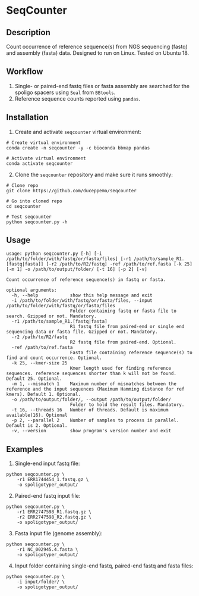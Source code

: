 # SeqCounter
## Description
Count occurrence of reference sequence(s) from NGS sequencing (fastq) and assembly (fasta) data. Designed to run on Linux. Tested on Ubuntu 18.

## Workflow
1. Single- or paired-end fastq files or fasta assembly are searched for the spoligo spacers using `Seal` from `BBtools`.
2. Reference sequence counts reported using `pandas`.
## Installation
1. Create and activate `seqcounter` virtual environment:
```commandline
# Create virtual environment
conda create -n seqcounter -y -c bioconda bbmap pandas

# Activate virtual environment
conda activate seqcounter
```
2. Clone the `seqcounter` repository and make sure it runs smoothly:
```commandline
# Clone repo
git clone https://github.com/duceppemo/seqcounter

# Go into cloned repo
cd seqcounter

# Test seqcounter
python seqcounter.py -h
```
## Usage
```commandline
usage: python seqcounter.py [-h] [-i /path/to/folder/with/fastq/or/fasta/files] [-r1 /path/to/sample_R1.[fastq|fasta]] [-r2 /path/to/R2/fastq] -ref /path/to/ref.fasta [-k 25] [-m 1] -o /path/to/output/folder/ [-t 16] [-p 2] [-v]

Count occurrence of reference sequence(s) in fastq or fasta.

optional arguments:
  -h, --help            show this help message and exit
  -i /path/to/folder/with/fastq/or/fasta/files, --input /path/to/folder/with/fastq/or/fasta/files
                        Folder containing fastq or fasta file to search. Gzipped or not. Mandatory.
  -r1 /path/to/sample_R1.[fastq|fasta]
                        R1 fastq file from paired-end or single end sequencing data or fasta file. Gzipped or not. Mandatory.
  -r2 /path/to/R2/fastq
                        R2 fastq file from paired-end. Optional.
  -ref /path/to/ref.fasta
                        Fasta file containing reference sequence(s) to find and count occurrence. Optional.
  -k 25, --kmer-size 25
                        Kmer length used for finding reference sequences. reference sequences shorter than k will not be found. Default 25. Optional.
  -m 1, --mismatch 1    Maximum number of mismatches between the reference and the input sequences (Maximum Hamming distance for ref kmers). Default 1. Optional.
  -o /path/to/output/folder/, --output /path/to/output/folder/
                        Folder to hold the result files. Mandatory.
  -t 16, --threads 16   Number of threads. Default is maximum available(16). Optional
  -p 2, --parallel 2    Number of samples to process in parallel. Default is 2. Optional.
  -v, --version         show program's version number and exit

```
## Examples
1. Single-end input fastq file:
```commandline
python seqcounter.py \
    -r1 ERR1744454_1.fastq.gz \
    -o spoligotyper_output/
```
2. Paired-end fastq input file:
```commandline
python seqcounter.py \
    -r1 ERR2747598_R1.fastq.gz \
    -r2 ERR2747598_R2.fastq.gz \
    -o spoligotyper_output/
```
3. Fasta input file (genome assembly):
```commandline
python seqcounter.py \
    -r1 NC_002945.4.fasta \
    -o spoligotyper_output/
```
4. Input folder containing single-end fastq, paired-end fastq and fasta files:
```commandline
python seqcounter.py \
    -i input/folder/ \
    -o spoligotyper_output/
```

